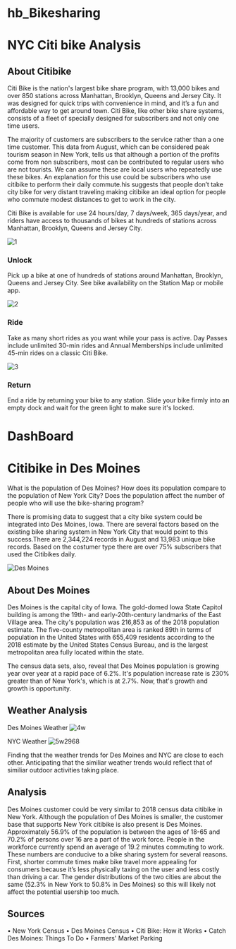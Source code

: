 # hb_Bikesharing

# NYC Citi bike  Analysis
## About Citibike

Citi Bike is the nation's largest bike share program, with 13,000 bikes and over 850 stations across Manhattan, Brooklyn, Queens and Jersey City. It was designed for quick trips with convenience in mind, and it’s a fun and affordable way to get around town.
Citi Bike, like other bike share systems, consists of a fleet of specially designed for subscribers and not only one time users. 

The majority of customers are subscribers to the service rather than a one time customer. This data from August, which can be considered peak tourism season in New York, tells us that although a portion of the profits come from non subscribers, most can be contributed to regular users who are not tourists. We can assume these are local users who repeatedly use these bikes. An explanation for this use could be subscribers who use citibike to perform their daily commute.his suggests that people don’t take city bike for very distant traveling making citibike an ideal option for people who commute modest distances to get to work in the city.

Citi Bike is available for use 24 hours/day, 7 days/week, 365 days/year, and riders have access to thousands of bikes at hundreds of stations across Manhattan, Brooklyn, Queens and Jersey City.

![1]()
### Unlock
Pick up a bike at one of hundreds of stations around Manhattan, Brooklyn, Queens and Jersey City. See bike availability on the Station Map or mobile app.


![2]()
### Ride
Take as many short rides as you want while your pass is active. Day Passes include unlimited 30-min rides and Annual Memberships include unlimited 45-min rides on a classic Citi Bike.

![3]()
### Return
End a ride by returning your bike to any station. Slide your bike firmly into an empty dock and wait for the green light to make sure it's locked.

# DashBoard
[](https://public.tableau.com/profile/halleh#!/vizhome/halleh-Bostanchi_ch14/NYCCITIBIKE?publish=yes)

# Citibike in Des Moines
What is the population of Des Moines? How does its population compare to the population of New York City? Does the population affect the number of people who will use the bike-sharing program?

There is promising data to suggest that a city bike system could be integrated into Des Moines, Iowa. There are several factors based on the existing bike sharing system in New York City that would point to this success.There are 2,344,224 records in August and 13,983 unique bike records. Based on the costumer type there are over 75% subscribers that used the Citibikes daily.

![Des Moines ]()

## About Des Moines
Des Moines is the capital city of Iowa. The gold-domed Iowa State Capitol building is among the 19th- and early-20th-century landmarks of the East Village area. The city's population was 216,853 as of the 2018 population estimate. The five-county metropolitan area is ranked 89th in terms of population in the United States with 655,409 residents according to the 2018 estimate by the United States Census Bureau, and is the largest metropolitan area fully located within the state. 

The census data sets, also, reveal that Des Moines population is growing year over year at a rapid pace of 6.2%. It's population increase rate is 230% greater than of New York's, which is at 2.7%. Now, that's growth and growth is opportunity.

## Weather Analysis

Des Moines Weather 
![4w]()

NYC Weather
![5w]()2968

Finding that the weather trends for Des Moines and NYC are close to each other. Anticipating that the similiar weather trends would reflect that of similiar outdoor activities taking place. 

## Analysis
Des Moines customer could be very similar to  2018 census data citibike in New York. Although the population of Des Moines is smaller, the customer base that supports New York citibike is also present is Des Moines. Approximately 56.9% of the population is between the ages of 18-65 and 70.2% of persons over 16 are a part of the work force. People in the workforce currently spend an average of 19.2 minutes commuting to work. These numbers are conducive to a bike sharing system for several reasons. First, shorter commute times make bike travel more appealing for consumers because it’s less physically taxing on the user and less costly than driving a car. The gender distributions of the two cities are about the same (52.3% in New York to 50.8% in Des Moines) so this will likely not affect the potential usership too much. 


## Sources
•	New York Census
•	Des Moines Census
•	Citi Bike: How it Works
•	Catch Des Moines: Things To Do
•	Farmers' Market Parking

